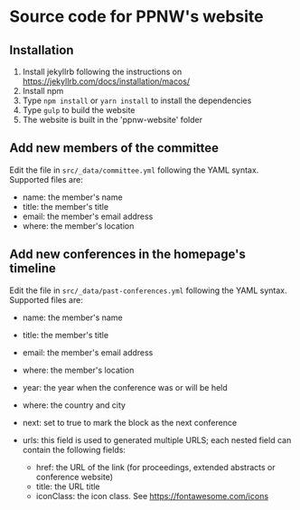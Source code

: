 # Source code for PPNW's website

## Installation
1. Install jekyllrb following the instructions on https://jekyllrb.com/docs/installation/macos/
2. Install npm
3. Type `npm install` or `yarn install` to install the dependencies 
1. Type `gulp` to build the website
4. The website is built in the 'ppnw-website' folder

## Add new members of the committee
Edit the file in `src/_data/committee.yml` following the YAML syntax. Supported files are:

 - name: the member's name
 - title: the member's title
 - email: the member's email address
 - where: the member's location
 
## Add new conferences in the homepage's timeline
Edit the file in `src/_data/past-conferences.yml` following the YAML syntax. Supported files are:

 - name: the member's name
 - title: the member's title
 - email: the member's email address
 - where: the member's location

- year: the year when the conference was or will be held
- where: the country and city
- next: set to true to mark the block as the next conference
- urls: this field is used to generated multiple URLS; each nested field can contain the following fields:
    - href: the URL of the link (for proceedings, extended abstracts or conference website)
    - title: the URL title
    - iconClass: the icon class. See https://fontawesome.com/icons
